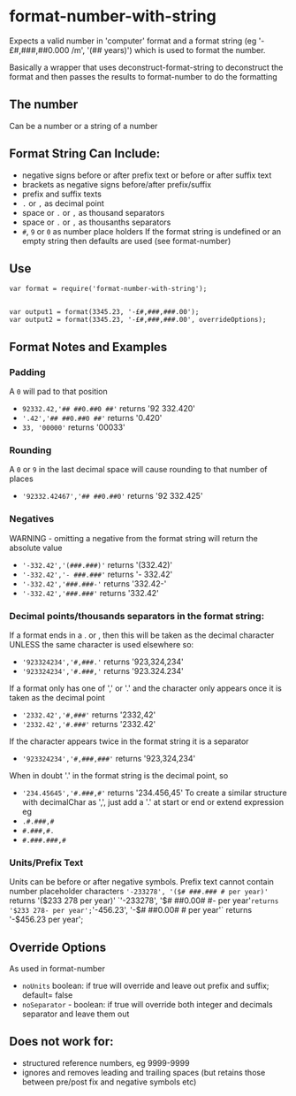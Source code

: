 # format-number-with-string
Expects a valid number in 'computer' format and a format string (eg '-£#,###,##0.000 /m', '(## years)') which is used to format the number.

Basically a wrapper that uses deconstruct-format-string to deconstruct the format and then passes the results to format-number to do the formatting

## The number
Can be a number or a string of a number

## Format String Can Include:
- negative signs before or after prefix text or before or after suffix text
- brackets as negative signs before/after prefix/suffix
- prefix and suffix texts
- `.` or `,` as decimal point
- space or `.` or `,` as thousand separators
- space or `.` or `,` as thousanths separators
- `#`, `9` or `0` as number place holders
If the format string is undefined or an empty string then defaults are used (see format-number)

## Use

```
var format = require('format-number-with-string');


var output1 = format(3345.23, '-£#,###,###.00');
var output2 = format(3345.23, '-£#,###,###.00', overrideOptions);

```
## Format Notes and Examples

### Padding
A `0` will pad to that position
- `92332.42,'## ##0.##0 ##'`  returns '92 332.420'
- `'.42','## ##0.##0 ##'`  returns '0.420'
- `33, '00000'` returns '00033' 

### Rounding
A `0` or `9` in the last decimal space will cause rounding to that number of places
- `'92332.42467','## ##0.##0'`  returns '92 332.425'

### Negatives
WARNING - omitting a negative from the format string will return the absolute value
- `'-332.42','(###.###)'`  returns '(332.42)'
- `'-332.42','- ###.###'`  returns '- 332.42'
- `'-332.42','###.###-'`  returns '332.42-'
- `'-332.42','###.###'`  returns '332.42'

### Decimal points/thousands separators in the format string:
If a format ends in a . or , then this will be taken as the decimal character UNLESS the same character is used elsewhere so:
- `'923324234','#,###.'`  returns '923,324,234'
- `'923324234','#.###,'`  returns '923.324.234'

If a format only has one of ',' or '.' and the character only appears once it is taken as the decimal point
- `'2332.42','#,###'`  returns '2332,42'
- `'2332.42','#.###'`  returns '2332.42'

If the character appears twice in the format string it is a separator
- `'923324234','#,###,###'`  returns '923,324,234'

When in doubt '.' in the format string is the decimal point, so 
- `'234.45645','#.###,#'` returns '234.456,45'
To create a similar structure with decimalChar as ',', just add a '.' at start or end or extend expression eg
- `.#.###,#`
- `#.###,#.`
- `#.###.###,#`

### Units/Prefix Text
Units can be before or after negative symbols.
Prefix text cannot contain number placeholder characters
`'-233278', '($# ###.### # per year)'` returns '($233 278 per year)'
`'-233278', '$# ##0.00# #- per year'` returns '$233 278- per year';
`'-456.23', '-$# ##0.00# # per year'` returns '-$456.23 per year';

## Override Options

As used in format-number
- `noUnits` boolean: if true will override and leave out prefix and suffix; default= false
- `noSeparator` - boolean: if true will override both integer and decimals separator and leave them out


## Does not work for:
- structured reference numbers, eg 9999-9999
- ignores and removes leading and trailing spaces (but retains those between pre/post fix and negative symbols etc)